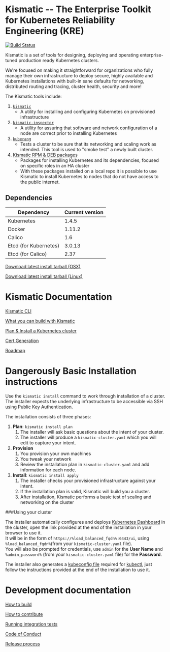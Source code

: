 # Kismatic -- The Enterprise Toolkit for Kubernetes Reliability Engineering (KRE)
[![Build Status](https://snap-ci.com/On8xdVQV0xY5VXICf0Fx0Vq7fVMDUAfU6JFc8Wtt94A/build_image)](https://snap-ci.com/apprenda/kismatic/branch/master)

Kismatic is a set of tools for designing, deploying and operating enterprise-tuned production ready Kubernetes clusters.

We're focused on making it straightforward for organizations who fully manage their own infrastructure to deploy secure, highly available and Kubernetes installations with built-in sane defaults for networking, distributed routing and tracing, cluster health, security and more!

The Kismatic tools include:

1. [`kismatic`](docs/INSTALL.md)
   * A utility for installing and configuring Kubernetes on provisioned infrastructure
2. [`kismatic-inspector`](cmd/kismatic-inspector/README.md)
   * A utility for assuring that software and network configuration of a node are correct prior to installing Kubernetes
3. [`kuberang`](https://github.com/apprenda/kuberang)
   * Tests a cluster to be sure that its networking and scaling work as intended. This tool is used to "smoke test" a newly built cluster.
4. [Kismatic RPM & DEB packages](docs/PACKAGES.md)
   * Packages for installing Kubernetes and its dependencies, focused on specific roles in an HA cluster
   * With these packages installed on a local repo it is possible to use Kismatic to install Kubernetes to nodes that do not have access to the public internet.

## Dependencies
| Dependency | Current version |
| --- | --- |
| Kubernetes | 1.4.5 |
| Docker | 1.11.2 |
| Calico | 1.6 |
| Etcd (for Kubernetes) | 3.0.13 |
| Etcd (for Calico) | 2.37 |

[Download latest install tarball (OSX)](https://kismatic-installer.s3-accelerate.amazonaws.com/latest-darwin/kismatic.tar.gz)

[Download latest install tarball (Linux)](https://kismatic-installer.s3-accelerate.amazonaws.com/latest/kismatic.tar.gz)

# Kismatic Documentation

[Kismatic CLI](https://github.com/apprenda/kismatic/tree/master/kismatic-cli-docs)

[What you can build with Kismatic](docs/INTENT.md)

[Plan & Install a Kubernetes cluster](docs/INSTALL.md)

[Cert Generation](docs/CERT_GENERATION.md)

[Roadmap](ROADMAP.md)

# Dangerously Basic Installation instructions
Use the `kismatic install` command to work through installation of a cluster. The installer expects the underlying infrastructure to be accessible via SSH using Public Key Authentication.

The installation consists of three phases:

1. **Plan**: `kismatic install plan`
   1. The installer will ask basic questions about the intent of your cluster.
   2. The installer will produce a `kismatic-cluster.yaml` which you will edit to capture your intent.
2. **Provision**
   1. You provision your own machines
   2. You tweak your network
   3. Review the installation plan in `kismatic-cluster.yaml` and add information for each node.
3. **Install**: `kismatic install apply`
   1. The installer checks your provisioned infrastructure against your intent.
   2. If the installation plan is valid, Kismatic will build you a cluster.
   3. After installation, Kismatic performs a basic test of scaling and networking on the cluster

###Using your cluster

The installer automatically configures and deploys [Kubernetes Dashboard](http://kubernetes.io/docs/user-guide/ui/) in the cluster, open the link provided at the end of the installation in your browser to use it.    
It will be in the form of `https://%load_balanced_fqdn%:6443/ui`, using `%load_balanced_fqdn%`(from your `kismatic-cluster.yaml` file).      
You will also be prompted for credentials, use `admin` for the **User Name** and `%admin_password%` (from your `kismatic-cluster.yaml` file) for the **Password**.

The installer also generates a [kubeconfig file](http://kubernetes.io/docs/user-guide/kubeconfig-file/) required for [kubectl](http://kubernetes.io/docs/user-guide/kubectl-overview/), just follow the instructions provided at the end of the installation to use it.   

# Development documentation

[How to build](BUILDING.md)

[How to contribute](CONTRIBUTING.md)

[Running integration tests](INTEGRATION_TESTING.md)

[Code of Conduct](code-of-conduct.md)

[Release process](RELEASE.md)
